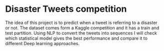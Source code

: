 # Disaster Tweets competition
The idea of this project is to predict when a tweet is referring to a disaster or not. The dataset comes form a Kaggle competition and it has a train and test partition. Using NLP to convert the tweets into sequences I will check which statistical model gives the best performance and compare it to different Deep learning approaches. 
